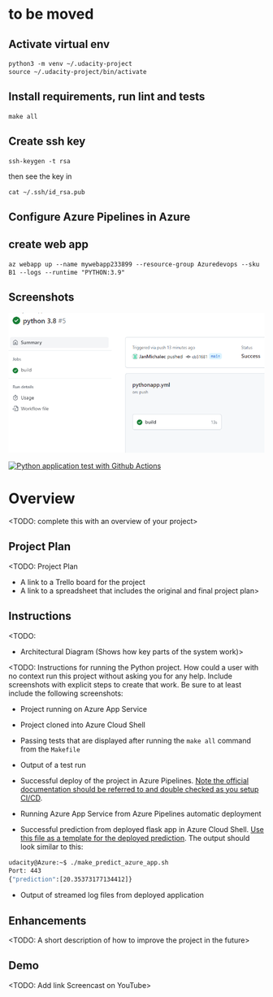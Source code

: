 # to be moved

## Activate virtual env
```
python3 -m venv ~/.udacity-project
source ~/.udacity-project/bin/activate
```

## Install requirements, run lint and tests
```
make all
```

## Create ssh key
```
ssh-keygen -t rsa
```
then see the key in

```
cat ~/.ssh/id_rsa.pub
```

## Configure Azure Pipelines in Azure

## create web app

```
az webapp up --name mywebapp233899 --resource-group Azuredevops --sku B1 --logs --runtime "PYTHON:3.9"

```

## Screenshots

![Passing pipeline](images/passing_pipeline.PNG)


[![Python application test with Github Actions](https://github.com/JanMichalec/udacity-project/actions/workflows/pythonapp.yml/badge.svg)](https://github.com/JanMichalec/udacity-project/actions/workflows/pythonapp.yml)






# Overview

<TODO: complete this with an overview of your project>

## Project Plan
<TODO: Project Plan

* A link to a Trello board for the project
* A link to a spreadsheet that includes the original and final project plan>

## Instructions

<TODO:  
* Architectural Diagram (Shows how key parts of the system work)>

<TODO:  Instructions for running the Python project.  How could a user with no context run this project without asking you for any help.  Include screenshots with explicit steps to create that work. Be sure to at least include the following screenshots:

* Project running on Azure App Service

* Project cloned into Azure Cloud Shell

* Passing tests that are displayed after running the `make all` command from the `Makefile`

* Output of a test run

* Successful deploy of the project in Azure Pipelines.  [Note the official documentation should be referred to and double checked as you setup CI/CD](https://docs.microsoft.com/en-us/azure/devops/pipelines/ecosystems/python-webapp?view=azure-devops).

* Running Azure App Service from Azure Pipelines automatic deployment

* Successful prediction from deployed flask app in Azure Cloud Shell.  [Use this file as a template for the deployed prediction](https://github.com/udacity/nd082-Azure-Cloud-DevOps-Starter-Code/blob/master/C2-AgileDevelopmentwithAzure/project/starter_files/flask-sklearn/make_predict_azure_app.sh).
The output should look similar to this:

```bash
udacity@Azure:~$ ./make_predict_azure_app.sh
Port: 443
{"prediction":[20.35373177134412]}
```

* Output of streamed log files from deployed application

> 

## Enhancements

<TODO: A short description of how to improve the project in the future>

## Demo 

<TODO: Add link Screencast on YouTube>


